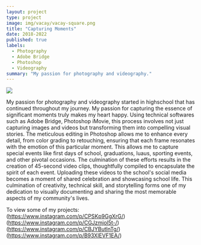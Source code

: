 ```yaml
---
layout: project
type: project
image: img/vacay/vacay-square.png
title: "Capturing Moments"
date: 2018-2022
published: true
labels:
  - Photography
  - Adobe Bridge
  - Photoshop
  - Videography
summary: "My passion for photography and videography."
---
```


<img class="img-fluid" src="../img/vacay/vacay-home-page.png">

My passion for photography and videography started in highschool that has continued throughout my journey. My passion for capturing the essence of significant moments truly makes my heart happy. Using technical softwares such as Adobe Bridge, Photoshop iMovie, this process involves not just capturing images and videos but transforming them into compelling visual stories. The meticulous editing in Photoshop allows me to enhance every detail, from color grading to retouching, ensuring that each frame resonates with the emotion of this particular moment. This allows me to capture special events like first days of school, graduations, luaus, sporting events, and other pivotal occasions. The culmination of these efforts results in the creation of 45-second video clips, thoughtfully compiled to encapsulate the spirit of each event. Uploading these videos to the school's social media becomes a moment of shared celebration and showcasing school life. This culmination of creativity, technical skill, and storytelling forms one of my dedication to visually documenting and sharing the most memorable aspects of my community's lives.


To view some of my projects: 
(https://www.instagram.com/p/CPSKp9GgXrG/)
(https://www.instagram.com/p/CGJzmjol5t-/)
(https://www.instagram.com/p/CBJYButlnTg/)
(https://www.instagram.com/p/B93XlEVF1EA/)


